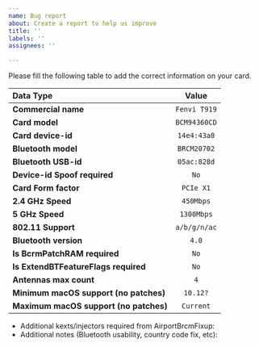 ```yaml
---
name: Bug report
about: Create a report to help us improve
title: ''
labels: ''
assignees: ''

---
```


Please fill the following table to add the correct information on your card.

| Data Type  | Value  |
|:----------------|:----------:|
| **Commercial name** | `Fenvi T919`|
| **Card model**| `BCM94360CD` |
| **Card device-id**    | `14e4:43a0` |
| **Bluetooth model**| `BRCM20702` |
| **Bluetooth USB-id**    | `05ac:828d` |
| **Device-id Spoof required**    | `No` |
| **Card Form factor**    | `PCIe X1` |
| **2.4 GHz Speed** | `450Mbps` |
| **5 GHz Speed** | `1300Mbps` |
| **802.11 Support**  | `a/b/g/n/ac`|
| **Bluetooth version**  | `4.0`|
| **Is BcrmPatchRAM required**| `No` |
| **Is ExtendBTFeatureFlags required**| `No` |
| **Antennas max count**| `4` |
| **Minimum macOS support (no patches)**| `10.12?` |
| **Maximum macOS support (no patches)**| `Current` |


- Additional kexts/injectors required from AirportBrcmFixup:
- Additional notes (Bluetooth usability, country code fix, etc):
